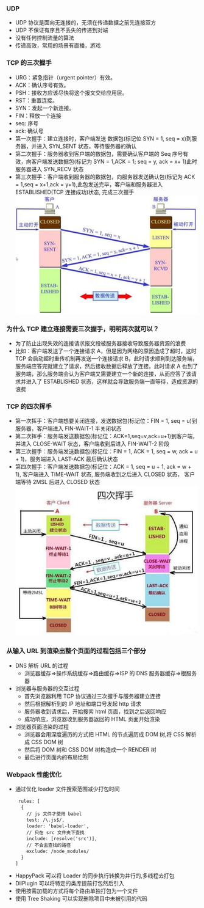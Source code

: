 ### UDP

-   UDP 协议是面向无连接的，无须在传递数据之前先连接双方
-   UDP 不保证有序且不丢失的传递到对端
-   没有任何控制流量的算法
-   传递高效，常用的场景有直播，游戏

### TCP 的三次握手

-   URG：紧急指针（urgent pointer）有效。
-   ACK：确认序号有效。
-   PSH：接收方应该尽快将这个报文交给应用层。
-   RST：重置连接。
-   SYN：发起一个新连接。
-   FIN：释放一个连接
-   seq: 序号 
-   ack: 确认号
-   第一次握手：建立连接时，客户端发送 数据包(标记位 SYN = 1, seq = x)到服务器，并进入 SYN_SENT 状态，等待服务器的确认
-   第二次握手：服务器收到客户端的数据包，需要确认客户端的 Seq 序号有效，向客户端发送数据包(标记为 SYN = 1,ACK = 1; seq = y, ack = x+ 1)此时服务器进入 SYN_RECV 状态
-   第三次握手：客户端收到服务器的数据包，向服务器发送确认包(标记为 ACK = 1,seq = x+1,ack = y+1),此包发送完毕，客户端和服务器进入 ESTABLISHED(TCP 连接成功)状态, 完成三次握手
    ![tcp1.jpeg](./img/tcp1.jpeg)

### 为什么 TCP 建立连接需要三次握手，明明两次就可以？

-   为了防止出现失效的连接请求报文段被服务器接收导致服务器资源的浪费
-   比如：客户端发送了一个连接请求 A，但是因为网络的原因造成了超时，这时 TCP 会启动超时重传机制再发送一个连接请求 B，此时请求顺利到达服务端，服务端应答完就建立了请求，然后接收数据后释放了连接。此时请求 A 也到了服务端，那么服务端会认为客户端又需要建立一个新的连接，从而应答了该请求并进入了 ESTABLISHED 状态，这样就会导致服务端一直等待，造成资源的浪费

### TCP 的四次挥手

-   第一次挥手：客户端想要关闭连接，发送数据包(标记位：FIN = 1, seq = u)到服务器，客户端进入 FIN-WAIT-1 半关闭状态
-   第二次挥手：服务端发送数据包(标记位：ACK=1,seq=v,ack=u+1)到客户端，并进入 CLOSE-WAIT 状态，客户端收到后进入 FIN-WAIT-2 阶段
-   第三次握手：服务端发送数据包(标记位：FIN = 1, ACK = 1, seq = w, ack = u + 1)，服务端进入 LAST-ACK 最后确认状态
-   第四次握手：客户端发送数据包(标记位：ACK = 1, seq = u + 1, ack = w + 1), 客户端进入 TIME-WAIT 状态, 服务端收到之后进入 CLOSED 状态， 客户端等待 2MSL 后进入 CLOSED 状态
    ![tcp2.jpeg](./img/tcp2.jpeg)

### 从输入 URL 到渲染出整个页面的过程包括三个部分

-   DNS 解析 URL 的过程
    -   浏览器缓存=>操作系统缓存=>路由缓存=>ISP 的 DNS 服务器缓存=>根服务器
-   浏览器与服务器的交互过程
    -   首先浏览器利用 TCP 协议通过三次握手与服务器建立连接
    -   然后根据解析到的 IP 地址和端口号发起 http 请求
    -   服务器收到请求后，开始搜索 html 页面，找到之后返回响应
    -   成功响应，浏览器收到服务器返回的 HTML 页面开始渲染
-   浏览器页面渲染的过程
    -   浏览器会用深度遍历的方式把 HTML 的节点遍历成 DOM 树,将 CSS 解析成 CSS DOM 树
    -   然后将 DOM 树和 CSS DOM 树构造成一个 RENDER 树
    -   最后进行页面内的布局绘制

### Webpack 性能优化

-   通过优化 loader 文件搜索范围减少打包时间
    ```
     rules: [
      {
        // js 文件才使用 babel
        test: /\.js$/,
        loader: 'babel-loader',
        // 只在 src 文件夹下查找
        include: [resolve('src')],
        // 不会去查找的路径
        exclude: /node_modules/
      }
    ]
    ```
-   HappyPack 可以将 Loader 的同步执行转换为并行的,多线程去打包
-   DllPlugin 可以将特定的类库提前打包然后引入
-   使用按需加载的方式将每个路由单独打包为一个文件
-   使用 Tree Shaking 可以实现删除项目中未被引用的代码
